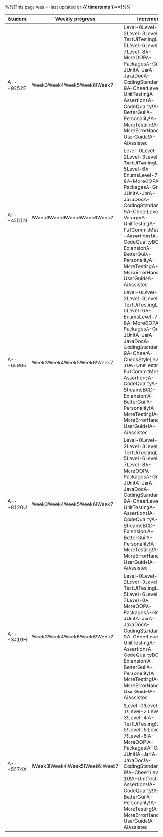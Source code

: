 %%[This page was ==last updated on **{{ timestamp }}**==]%%    

<tooltip content="NUSNET (partial)">Student</tooltip>|<tooltip content="i.e., weeks in which some code was committed to the repo">Weekly progress</tooltip>|<tooltip content="i.e., iP increments as indicated by the git tags in your fork">Increments</tooltip>|<tooltip content="i.e., other iP-related admin tasks">Admin tasks</tooltip>
-----------------------------------------------------|-----------------------------------------------------------------------------------------------------|-----------------------------------------------------------------------------------------------------|---------------------------------------------------------------------------
A---9252E|<span class="badge bg-success me-1">Week3</span><span class="badge bg-success me-1">Week4</span><span class="badge bg-success me-1">Week5</span><span class="badge bg-success me-1">Week6</span><span class="badge bg-dark me-1">!Week7</span>|<span class="badge bg-success me-1">Level-0</span><span class="badge bg-success me-1">Level-1</span><span class="badge bg-success me-1">Level-2</span><span class="badge bg-success me-1">Level-3</span><span class="badge bg-success me-1">Level-4</span><span class="badge bg-success me-1">A-TextUiTesting</span><span class="badge bg-success me-1">Level-5</span><span class="badge bg-success me-1">Level-6</span><span class="badge bg-success me-1">Level-7</span><span class="badge bg-success me-1">Level-8</span><span class="badge bg-success me-1">A-MoreOOP</span><span class="badge bg-success me-1">A-Packages</span><span class="badge bg-success me-1">A-Gradle</span><span class="badge bg-success me-1">A-JUnit</span><span class="badge bg-success me-1">A-Jar</span><span class="badge bg-success me-1">A-JavaDoc</span><span class="badge bg-success me-1">A-CodingStandard</span><span class="badge bg-success me-1">Level-9</span><span class="badge bg-success me-1">A-Cheer</span><span class="badge bg-success me-1">Level-10</span><span class="badge bg-success me-1">A-UnitTesting</span><span class="badge bg-success me-1">A-Assertions</span><span class="badge bg-success me-1">A-CodeQuality</span><span class="badge bg-secondary me-1">!A-BetterGui</span><span class="badge bg-secondary me-1">!A-Personality</span><span class="badge bg-secondary me-1">!A-MoreTesting</span><span class="badge bg-secondary me-1">!A-MoreErrorHandling</span><span class="badge bg-dark me-1">!A-UserGuide</span><span class="badge bg-secondary me-1">!A-AiAssisted</span>|<span class="badge bg-success me-1">Forking</span><span class="badge bg-success me-1">Tracker</span><span class="badge bg-success me-1">PR Creation</span><span class="badge bg-success me-1">branch-Level-7</span><span class="badge bg-success me-1">branch-Level-8</span><span class="badge bg-success me-1">branch-A-JavaDoc</span><span class="badge bg-success me-1">branch-A-CodingStandard</span><span class="badge bg-success me-1">branch-Level-9</span><span class="badge bg-success me-1">Git Standard</span><span class="badge bg-success me-1">Use GFMD</span><span class="badge bg-success me-1">branch-Level-10</span><span class="badge bg-success me-1">branch-A-Assertions</span><span class="badge bg-success me-1">branch-A-CodeQuality</span><span class="badge bg-success me-1">Merging PRs</span><span class="badge bg-dark me-1">!Published UG</span><span class="badge bg-dark me-1">!Ui.png</span><span class="badge bg-dark me-1">!JAR released</span>
A---4351N|<span class="badge bg-danger me-1">!Week3</span><span class="badge bg-success me-1">Week4</span><span class="badge bg-success me-1">Week5</span><span class="badge bg-success me-1">Week6</span><span class="badge bg-success me-1">Week7</span>|<span class="badge bg-success me-1">Level-0</span><span class="badge bg-success me-1">Level-1</span><span class="badge bg-success me-1">Level-2</span><span class="badge bg-success me-1">Level-3</span><span class="badge bg-success me-1">Level-4</span><span class="badge bg-success me-1">A-TextUiTesting</span><span class="badge bg-success me-1">Level-5</span><span class="badge bg-success me-1">Level-6</span><span class="badge bg-info me-1">A-Enums</span><span class="badge bg-success me-1">Level-7</span><span class="badge bg-success me-1">Level-8</span><span class="badge bg-success me-1">A-MoreOOP</span><span class="badge bg-success me-1">A-Packages</span><span class="badge bg-success me-1">A-Gradle</span><span class="badge bg-success me-1">A-JUnit</span><span class="badge bg-success me-1">A-Jar</span><span class="badge bg-success me-1">A-JavaDoc</span><span class="badge bg-success me-1">A-CodingStandard</span><span class="badge bg-success me-1">Level-9</span><span class="badge bg-success me-1">A-Cheer</span><span class="badge bg-success me-1">Level-10</span><span class="badge bg-info me-1">A-Varargs</span><span class="badge bg-success me-1">A-UnitTesting</span><span class="badge bg-info me-1">A-FullCommitMessage</span><span class="badge bg-danger me-1">!A-Assertions</span><span class="badge bg-danger me-1">!A-CodeQuality</span><span class="badge bg-info me-1">BCD-Extension</span><span class="badge bg-info me-1">A-BetterGui</span><span class="badge bg-info me-1">A-Personality</span><span class="badge bg-info me-1">A-MoreTesting</span><span class="badge bg-info me-1">A-MoreErrorHandling</span><span class="badge bg-dark me-1">!A-UserGuide</span><span class="badge bg-info me-1">A-AiAssisted</span>|<span class="badge bg-success me-1">Forking</span><span class="badge bg-success me-1">Tracker</span><span class="badge bg-success me-1">PR Creation</span><span class="badge bg-success me-1">branch-Level-7</span><span class="badge bg-success me-1">branch-Level-8</span><span class="badge bg-success me-1">branch-A-JavaDoc</span><span class="badge bg-success me-1">branch-A-CodingStandard</span><span class="badge bg-success me-1">branch-Level-9</span><span class="badge bg-success me-1">Git Standard</span><span class="badge bg-success me-1">Use GFMD</span><span class="badge bg-success me-1">branch-Level-10</span><span class="badge bg-success me-1">branch-A-Assertions</span><span class="badge bg-success me-1">branch-A-CodeQuality</span><span class="badge bg-success me-1">Merging PRs</span><span class="badge bg-dark me-1">!Published UG</span><span class="badge bg-dark me-1">!Ui.png</span><span class="badge bg-dark me-1">!JAR released</span>
A---8898B|<span class="badge bg-success me-1">Week3</span><span class="badge bg-success me-1">Week4</span><span class="badge bg-success me-1">Week5</span><span class="badge bg-success me-1">Week6</span><span class="badge bg-dark me-1">!Week7</span>|<span class="badge bg-success me-1">Level-0</span><span class="badge bg-success me-1">Level-1</span><span class="badge bg-success me-1">Level-2</span><span class="badge bg-success me-1">Level-3</span><span class="badge bg-success me-1">Level-4</span><span class="badge bg-success me-1">A-TextUiTesting</span><span class="badge bg-success me-1">Level-5</span><span class="badge bg-success me-1">Level-6</span><span class="badge bg-info me-1">A-Enums</span><span class="badge bg-success me-1">Level-7</span><span class="badge bg-success me-1">Level-8</span><span class="badge bg-success me-1">A-MoreOOP</span><span class="badge bg-success me-1">A-Packages</span><span class="badge bg-success me-1">A-Gradle</span><span class="badge bg-success me-1">A-JUnit</span><span class="badge bg-success me-1">A-Jar</span><span class="badge bg-success me-1">A-JavaDoc</span><span class="badge bg-success me-1">A-CodingStandard</span><span class="badge bg-success me-1">Level-9</span><span class="badge bg-success me-1">A-Cheer</span><span class="badge bg-info me-1">A-CheckStyle</span><span class="badge bg-success me-1">Level-10</span><span class="badge bg-success me-1">A-UnitTesting</span><span class="badge bg-info me-1">A-FullCommitMessage</span><span class="badge bg-success me-1">A-Assertions</span><span class="badge bg-success me-1">A-CodeQuality</span><span class="badge bg-info me-1">A-Streams</span><span class="badge bg-info me-1">BCD-Extension</span><span class="badge bg-secondary me-1">!A-BetterGui</span><span class="badge bg-secondary me-1">!A-Personality</span><span class="badge bg-secondary me-1">!A-MoreTesting</span><span class="badge bg-secondary me-1">!A-MoreErrorHandling</span><span class="badge bg-dark me-1">!A-UserGuide</span><span class="badge bg-secondary me-1">!A-AiAssisted</span>|<span class="badge bg-success me-1">Forking</span><span class="badge bg-success me-1">Tracker</span><span class="badge bg-success me-1">PR Creation</span><span class="badge bg-success me-1">branch-Level-7</span><span class="badge bg-success me-1">branch-Level-8</span><span class="badge bg-success me-1">branch-A-JavaDoc</span><span class="badge bg-success me-1">branch-A-CodingStandard</span><span class="badge bg-success me-1">branch-Level-9</span><span class="badge bg-success me-1">Git Standard</span><span class="badge bg-success me-1">Use GFMD</span><span class="badge bg-success me-1">branch-Level-10</span><span class="badge bg-success me-1">branch-A-Assertions</span><span class="badge bg-success me-1">branch-A-CodeQuality</span><span class="badge bg-success me-1">Merging PRs</span><span class="badge bg-dark me-1">!Published UG</span><span class="badge bg-dark me-1">!Ui.png</span><span class="badge bg-dark me-1">!JAR released</span>
A---8120U|<span class="badge bg-success me-1">Week3</span><span class="badge bg-success me-1">Week4</span><span class="badge bg-success me-1">Week5</span><span class="badge bg-success me-1">Week6</span><span class="badge bg-dark me-1">!Week7</span>|<span class="badge bg-success me-1">Level-0</span><span class="badge bg-success me-1">Level-1</span><span class="badge bg-success me-1">Level-2</span><span class="badge bg-success me-1">Level-3</span><span class="badge bg-success me-1">Level-4</span><span class="badge bg-success me-1">A-TextUiTesting</span><span class="badge bg-success me-1">Level-5</span><span class="badge bg-success me-1">Level-6</span><span class="badge bg-success me-1">Level-7</span><span class="badge bg-success me-1">Level-8</span><span class="badge bg-success me-1">A-MoreOOP</span><span class="badge bg-success me-1">A-Packages</span><span class="badge bg-success me-1">A-Gradle</span><span class="badge bg-success me-1">A-JUnit</span><span class="badge bg-success me-1">A-Jar</span><span class="badge bg-success me-1">A-JavaDoc</span><span class="badge bg-success me-1">A-CodingStandard</span><span class="badge bg-success me-1">Level-9</span><span class="badge bg-success me-1">A-Cheer</span><span class="badge bg-success me-1">Level-10</span><span class="badge bg-success me-1">A-UnitTesting</span><span class="badge bg-success me-1">A-Assertions</span><span class="badge bg-danger me-1">!A-CodeQuality</span><span class="badge bg-info me-1">A-Streams</span><span class="badge bg-info me-1">BCD-Extension</span><span class="badge bg-secondary me-1">!A-BetterGui</span><span class="badge bg-secondary me-1">!A-Personality</span><span class="badge bg-secondary me-1">!A-MoreTesting</span><span class="badge bg-secondary me-1">!A-MoreErrorHandling</span><span class="badge bg-dark me-1">!A-UserGuide</span><span class="badge bg-secondary me-1">!A-AiAssisted</span>|<span class="badge bg-success me-1">Forking</span><span class="badge bg-success me-1">Tracker</span><span class="badge bg-success me-1">PR Creation</span><span class="badge bg-success me-1">branch-Level-7</span><span class="badge bg-success me-1">branch-Level-8</span><span class="badge bg-success me-1">branch-A-JavaDoc</span><span class="badge bg-success me-1">branch-A-CodingStandard</span><span class="badge bg-success me-1">branch-Level-9</span><span class="badge bg-success me-1">Git Standard</span><span class="badge bg-success me-1">Use GFMD</span><span class="badge bg-success me-1">branch-Level-10</span><span class="badge bg-success me-1">branch-A-Assertions</span><span class="badge bg-success me-1">branch-A-CodeQuality</span><span class="badge bg-success me-1">Merging PRs</span><span class="badge bg-dark me-1">!Published UG</span><span class="badge bg-dark me-1">!Ui.png</span><span class="badge bg-dark me-1">!JAR released</span>
A---3419H|<span class="badge bg-success me-1">Week3</span><span class="badge bg-success me-1">Week4</span><span class="badge bg-success me-1">Week5</span><span class="badge bg-success me-1">Week6</span><span class="badge bg-dark me-1">!Week7</span>|<span class="badge bg-success me-1">Level-0</span><span class="badge bg-success me-1">Level-1</span><span class="badge bg-success me-1">Level-2</span><span class="badge bg-success me-1">Level-3</span><span class="badge bg-success me-1">Level-4</span><span class="badge bg-success me-1">A-TextUiTesting</span><span class="badge bg-success me-1">Level-5</span><span class="badge bg-success me-1">Level-6</span><span class="badge bg-success me-1">Level-7</span><span class="badge bg-success me-1">Level-8</span><span class="badge bg-success me-1">A-MoreOOP</span><span class="badge bg-success me-1">A-Packages</span><span class="badge bg-success me-1">A-Gradle</span><span class="badge bg-success me-1">A-JUnit</span><span class="badge bg-success me-1">A-Jar</span><span class="badge bg-success me-1">A-JavaDoc</span><span class="badge bg-success me-1">A-CodingStandard</span><span class="badge bg-success me-1">Level-9</span><span class="badge bg-success me-1">A-Cheer</span><span class="badge bg-success me-1">Level-10</span><span class="badge bg-success me-1">A-UnitTesting</span><span class="badge bg-success me-1">A-Assertions</span><span class="badge bg-success me-1">A-CodeQuality</span><span class="badge bg-info me-1">BCD-Extension</span><span class="badge bg-secondary me-1">!A-BetterGui</span><span class="badge bg-secondary me-1">!A-Personality</span><span class="badge bg-secondary me-1">!A-MoreTesting</span><span class="badge bg-secondary me-1">!A-MoreErrorHandling</span><span class="badge bg-dark me-1">!A-UserGuide</span><span class="badge bg-secondary me-1">!A-AiAssisted</span>|<span class="badge bg-success me-1">Forking</span><span class="badge bg-success me-1">Tracker</span><span class="badge bg-success me-1">PR Creation</span><span class="badge bg-success me-1">branch-Level-7</span><span class="badge bg-success me-1">branch-Level-8</span><span class="badge bg-success me-1">branch-A-JavaDoc</span><span class="badge bg-success me-1">branch-A-CodingStandard</span><span class="badge bg-success me-1">branch-Level-9</span><span class="badge bg-success me-1">Git Standard</span><span class="badge bg-success me-1">Use GFMD</span><span class="badge bg-success me-1">branch-Level-10</span><span class="badge bg-success me-1">branch-A-Assertions</span><span class="badge bg-success me-1">branch-A-CodeQuality</span><span class="badge bg-danger me-1">!Merging PRs</span><span class="badge bg-dark me-1">!Published UG</span><span class="badge bg-dark me-1">!Ui.png</span><span class="badge bg-dark me-1">!JAR released</span>
A---5574X|<span class="badge bg-danger me-1">!Week3</span><span class="badge bg-danger me-1">!Week4</span><span class="badge bg-danger me-1">!Week5</span><span class="badge bg-danger me-1">!Week6</span><span class="badge bg-dark me-1">!Week7</span>|<span class="badge bg-danger me-1">!Level-0</span><span class="badge bg-danger me-1">!Level-1</span><span class="badge bg-danger me-1">!Level-2</span><span class="badge bg-danger me-1">!Level-3</span><span class="badge bg-danger me-1">!Level-4</span><span class="badge bg-danger me-1">!A-TextUiTesting</span><span class="badge bg-danger me-1">!Level-5</span><span class="badge bg-danger me-1">!Level-6</span><span class="badge bg-danger me-1">!Level-7</span><span class="badge bg-danger me-1">!Level-8</span><span class="badge bg-danger me-1">!A-MoreOOP</span><span class="badge bg-danger me-1">!A-Packages</span><span class="badge bg-danger me-1">!A-Gradle</span><span class="badge bg-danger me-1">!A-JUnit</span><span class="badge bg-danger me-1">!A-Jar</span><span class="badge bg-danger me-1">!A-JavaDoc</span><span class="badge bg-danger me-1">!A-CodingStandard</span><span class="badge bg-danger me-1">!Level-9</span><span class="badge bg-danger me-1">!A-Cheer</span><span class="badge bg-danger me-1">!Level-10</span><span class="badge bg-danger me-1">!A-UnitTesting</span><span class="badge bg-danger me-1">!A-Assertions</span><span class="badge bg-danger me-1">!A-CodeQuality</span><span class="badge bg-secondary me-1">!A-BetterGui</span><span class="badge bg-secondary me-1">!A-Personality</span><span class="badge bg-secondary me-1">!A-MoreTesting</span><span class="badge bg-secondary me-1">!A-MoreErrorHandling</span><span class="badge bg-dark me-1">!A-UserGuide</span><span class="badge bg-secondary me-1">!A-AiAssisted</span>|<span class="badge bg-danger me-1">!Forking</span><span class="badge bg-danger me-1">!Tracker</span><span class="badge bg-danger me-1">!PR Creation</span><span class="badge bg-danger me-1">!branch-Level-7</span><span class="badge bg-danger me-1">!branch-Level-8</span><span class="badge bg-danger me-1">!branch-A-JavaDoc</span><span class="badge bg-danger me-1">!branch-A-CodingStandard</span><span class="badge bg-danger me-1">!branch-Level-9</span><span class="badge bg-danger me-1">!Git Standard</span><span class="badge bg-danger me-1">!Use GFMD</span><span class="badge bg-danger me-1">!branch-Level-10</span><span class="badge bg-danger me-1">!branch-A-Assertions</span><span class="badge bg-danger me-1">!branch-A-CodeQuality</span><span class="badge bg-danger me-1">!Merging PRs</span><span class="badge bg-dark me-1">!Published UG</span><span class="badge bg-dark me-1">!Ui.png</span><span class="badge bg-dark me-1">!JAR released</span>
